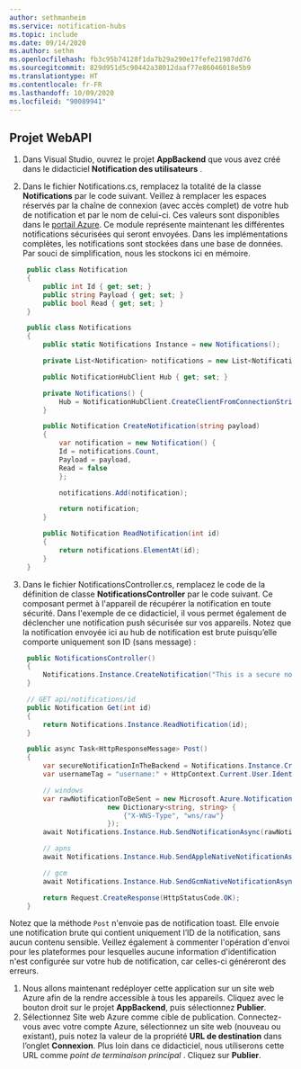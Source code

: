 ```yaml
---
author: sethmanheim
ms.service: notification-hubs
ms.topic: include
ms.date: 09/14/2020
ms.author: sethm
ms.openlocfilehash: fb3c95b74128f1da7b29a290e17fefe21987dd76
ms.sourcegitcommit: 829d951d5c90442a38012daaf77e86046018e5b9
ms.translationtype: HT
ms.contentlocale: fr-FR
ms.lasthandoff: 10/09/2020
ms.locfileid: "90089941"
---
```

## <a name="webapi-project"></a>Projet WebAPI

1. Dans Visual Studio, ouvrez le projet **AppBackend** que vous avez créé dans le didacticiel **Notification des utilisateurs** .
2. Dans le fichier Notifications.cs, remplacez la totalité de la classe **Notifications** par le code suivant. Veillez à remplacer les espaces réservés par la chaîne de connexion (avec accès complet) de votre hub de notification et par le nom de celui-ci. Ces valeurs sont disponibles dans le [portail Azure](https://portal.azure.com). Ce module représente maintenant les différentes notifications sécurisées qui seront envoyées. Dans les implémentations complètes, les notifications sont stockées dans une base de données. Par souci de simplification, nous les stockons ici en mémoire.

   ```csharp
    public class Notification
    {
        public int Id { get; set; }
        public string Payload { get; set; }
        public bool Read { get; set; }
    }

    public class Notifications
    {
        public static Notifications Instance = new Notifications();

        private List<Notification> notifications = new List<Notification>();

        public NotificationHubClient Hub { get; set; }

        private Notifications() {
            Hub = NotificationHubClient.CreateClientFromConnectionString("{conn string with full access}",     "{hub name}");
        }

        public Notification CreateNotification(string payload)
        {
            var notification = new Notification() {
            Id = notifications.Count,
            Payload = payload,
            Read = false
            };

            notifications.Add(notification);

            return notification;
        }

        public Notification ReadNotification(int id)
        {
            return notifications.ElementAt(id);
        }
    }
    ```

3. Dans le fichier NotificationsController.cs, remplacez le code de la définition de classe **NotificationsController** par le code suivant. Ce composant permet à l'appareil de récupérer la notification en toute sécurité. Dans l'exemple de ce didacticiel, il vous permet également de déclencher une notification push sécurisée sur vos appareils. Notez que la notification envoyée ici au hub de notification est brute puisqu’elle comporte uniquement son ID (sans message) :

   ```csharp
    public NotificationsController()
    {
        Notifications.Instance.CreateNotification("This is a secure notification!");
    }

    // GET api/notifications/id
    public Notification Get(int id)
    {
        return Notifications.Instance.ReadNotification(id);
    }

    public async Task<HttpResponseMessage> Post()
    {
        var secureNotificationInTheBackend = Notifications.Instance.CreateNotification("Secure confirmation.");
        var usernameTag = "username:" + HttpContext.Current.User.Identity.Name;

        // windows
        var rawNotificationToBeSent = new Microsoft.Azure.NotificationHubs.WindowsNotification(secureNotificationInTheBackend.Id.ToString(),
                        new Dictionary<string, string> {
                            {"X-WNS-Type", "wns/raw"}
                        });
        await Notifications.Instance.Hub.SendNotificationAsync(rawNotificationToBeSent, usernameTag);

        // apns
        await Notifications.Instance.Hub.SendAppleNativeNotificationAsync("{\"aps\": {\"content-available\": 1}, \"secureId\": \"" + secureNotificationInTheBackend.Id.ToString() + "\"}", usernameTag);

        // gcm
        await Notifications.Instance.Hub.SendGcmNativeNotificationAsync("{\"data\": {\"secureId\": \"" + secureNotificationInTheBackend.Id.ToString() + "\"}}", usernameTag);

        return Request.CreateResponse(HttpStatusCode.OK);
    }
    ```

Notez que la méthode `Post` n'envoie pas de notification toast. Elle envoie une notification brute qui contient uniquement l’ID de la notification, sans aucun contenu sensible. Veillez également à commenter l'opération d'envoi pour les plateformes pour lesquelles aucune information d'identification n'est configurée sur votre hub de notification, car celles-ci généreront des erreurs.

1. Nous allons maintenant redéployer cette application sur un site web Azure afin de la rendre accessible à tous les appareils. Cliquez avec le bouton droit sur le projet **AppBackend**, puis sélectionnez **Publier**.
2. Sélectionnez Site web Azure comme cible de publication. Connectez-vous avec votre compte Azure, sélectionnez un site web (nouveau ou existant), puis notez la valeur de la propriété **URL de destination** dans l’onglet **Connexion**. Plus loin dans ce didacticiel, nous utiliserons cette URL comme *point de terminaison principal* . Cliquez sur **Publier**.
